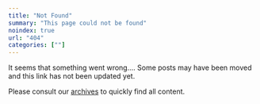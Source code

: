 ```yaml
---
title: "Not Found"
summary: "This page could not be found"
noindex: true
url: "404"
categories: [""]
---
```

It seems that something went wrong.... Some posts may have been moved and this link has not been updated yet.

Please consult our [archives](/archives/) to quickly find all content.
